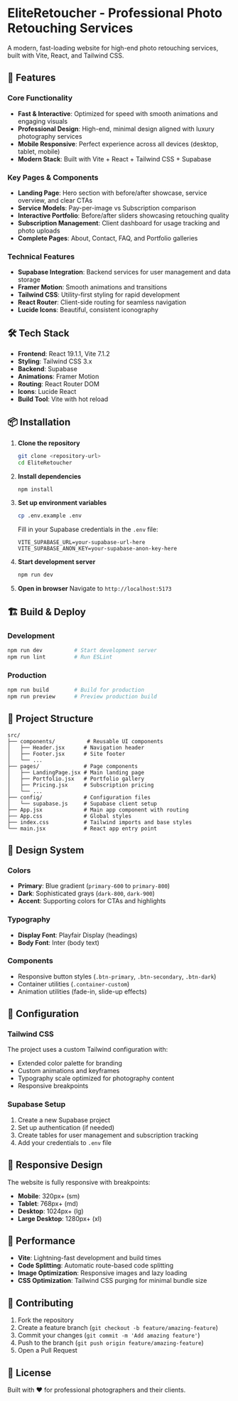 # EliteRetoucher - Professional Photo Retouching Services

A modern, fast-loading website for high-end photo retouching services, built with Vite, React, and Tailwind CSS.

## 🚀 Features

### Core Functionality
- **Fast & Interactive**: Optimized for speed with smooth animations and engaging visuals
- **Professional Design**: High-end, minimal design aligned with luxury photography services
- **Mobile Responsive**: Perfect experience across all devices (desktop, tablet, mobile)
- **Modern Stack**: Built with Vite + React + Tailwind CSS + Supabase

### Key Pages & Components
- **Landing Page**: Hero section with before/after showcase, service overview, and clear CTAs
- **Service Models**: Pay-per-image vs Subscription comparison
- **Interactive Portfolio**: Before/after sliders showcasing retouching quality
- **Subscription Management**: Client dashboard for usage tracking and photo uploads
- **Complete Pages**: About, Contact, FAQ, and Portfolio galleries

### Technical Features
- **Supabase Integration**: Backend services for user management and data storage
- **Framer Motion**: Smooth animations and transitions
- **Tailwind CSS**: Utility-first styling for rapid development
- **React Router**: Client-side routing for seamless navigation
- **Lucide Icons**: Beautiful, consistent iconography

## 🛠️ Tech Stack

- **Frontend**: React 19.1.1, Vite 7.1.2
- **Styling**: Tailwind CSS 3.x
- **Backend**: Supabase
- **Animations**: Framer Motion
- **Routing**: React Router DOM
- **Icons**: Lucide React
- **Build Tool**: Vite with hot reload

## 📦 Installation

1. **Clone the repository**
   ```bash
   git clone <repository-url>
   cd EliteRetoucher
   ```

2. **Install dependencies**
   ```bash
   npm install
   ```

3. **Set up environment variables**
   ```bash
   cp .env.example .env
   ```
   Fill in your Supabase credentials in the `.env` file:
   ```
   VITE_SUPABASE_URL=your-supabase-url-here
   VITE_SUPABASE_ANON_KEY=your-supabase-anon-key-here
   ```

4. **Start development server**
   ```bash
   npm run dev
   ```

5. **Open in browser**
   Navigate to `http://localhost:5173`

## 🏗️ Build & Deploy

### Development
```bash
npm run dev          # Start development server
npm run lint         # Run ESLint
```

### Production
```bash
npm run build        # Build for production
npm run preview      # Preview production build
```

## 📁 Project Structure

```
src/
├── components/          # Reusable UI components
│   ├── Header.jsx      # Navigation header
│   ├── Footer.jsx      # Site footer
│   └── ...
├── pages/              # Page components
│   ├── LandingPage.jsx # Main landing page
│   ├── Portfolio.jsx   # Portfolio gallery
│   ├── Pricing.jsx     # Subscription pricing
│   └── ...
├── config/             # Configuration files
│   └── supabase.js     # Supabase client setup
├── App.jsx             # Main app component with routing
├── App.css             # Global styles
├── index.css           # Tailwind imports and base styles
└── main.jsx            # React app entry point
```

## 🎨 Design System

### Colors
- **Primary**: Blue gradient (`primary-600` to `primary-800`)
- **Dark**: Sophisticated grays (`dark-800`, `dark-900`)
- **Accent**: Supporting colors for CTAs and highlights

### Typography
- **Display Font**: Playfair Display (headings)
- **Body Font**: Inter (body text)

### Components
- Responsive button styles (`.btn-primary`, `.btn-secondary`, `.btn-dark`)
- Container utilities (`.container-custom`)
- Animation utilities (fade-in, slide-up effects)

## 🔧 Configuration

### Tailwind CSS
The project uses a custom Tailwind configuration with:
- Extended color palette for branding
- Custom animations and keyframes
- Typography scale optimized for photography content
- Responsive breakpoints

### Supabase Setup
1. Create a new Supabase project
2. Set up authentication (if needed)
3. Create tables for user management and subscription tracking
4. Add your credentials to `.env` file

## 📱 Responsive Design

The website is fully responsive with breakpoints:
- **Mobile**: 320px+ (sm)
- **Tablet**: 768px+ (md)
- **Desktop**: 1024px+ (lg)
- **Large Desktop**: 1280px+ (xl)

## 🎯 Performance

- **Vite**: Lightning-fast development and build times
- **Code Splitting**: Automatic route-based code splitting
- **Image Optimization**: Responsive images and lazy loading
- **CSS Optimization**: Tailwind CSS purging for minimal bundle size

## 🤝 Contributing

1. Fork the repository
2. Create a feature branch (`git checkout -b feature/amazing-feature`)
3. Commit your changes (`git commit -m 'Add amazing feature'`)
4. Push to the branch (`git push origin feature/amazing-feature`)
5. Open a Pull Request

## 📄 License


Built with ❤️ for professional photographers and their clients.